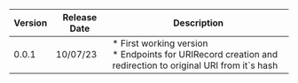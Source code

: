 | Version | Release Date | Description                                                                                                    |
|---------|--------------|----------------------------------------------------------------------------------------------------------------|
| 0.0.1   | 10/07/23     | * First working version <br> * Endpoints for URIRecord creation and redirection to original URI from it`s hash |